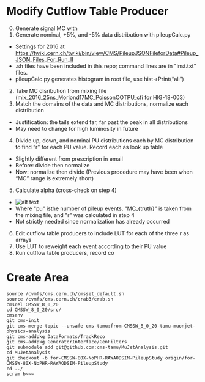 # Modify Cutflow Table Producer
0. Generate signal MC with 
1. Generate nominal, +5%, and -5% data distribution with pileupCalc.py
  * Settings for 2016 at https://twiki.cern.ch/twiki/bin/view/CMS/PileupJSONFileforData#Pileup_JSON_Files_For_Run_II
  * .sh files have been included in this repo; command lines are in "inst.txt" files. 
  * pileupCalc.py generates histogram in root file, use hist->Print(“all”) 
2. Take MC disribution from mixing file (mix_2016_25ns_Moriond17MC_PoissonOOTPU_cfi for HIG-18-003)
3. Match the domains of the data and MC distributions, normalize each distribution
  * Justification: the tails extend far, far past the peak in all distributions
  * May need to change for high luminosity in future
4. Divide up, down, and nominal PU distributions each by MC distribution to find “r” for each PU value. Record each as look up table
  * Slightly different from prescription in email
  * Before: divide then normalize
  * Now: normalize then divide (Previous procedure may have been when “MC” range is extremely short)
5. Calculate alpha (cross-check on step 4)
  * ![alt text](https://github.com/cms-tamu/PileupStudy/blob/master/2018_PU_Scale_Factor_Method/Equation.png "Equation for Alpha")
  * Where "pu" isthe number of pileup events, "MC_{truth}" is taken from the mixing file, and "r" was calculated in step 4
  * Not strictly needed since normalization has already occurred
6. Edit cutflow table producers to include LUT for each of the three r as arrays
7. Use LUT to reweight each event according to their PU value
8. Run cutflow table producers, record co


# Create Area
~~~export SCRAM_ARCH=slc6_amd64_gcc493
source /cvmfs/cms.cern.ch/cmsset_default.sh 
source /cvmfs/cms.cern.ch/crab3/crab.sh
cmsrel CMSSW_8_0_20
cd CMSSW_8_0_20/src/
cmsenv
git cms-init
git cms-merge-topic --unsafe cms-tamu:from-CMSSW_8_0_20-tamu-muonjet-physics-analysis
git cms-addpkg DataFormats/TrackReco
git cms-addpkg GeneratorInterface/GenFilters
git submodule add git@github.com:cms-tamu/MuJetAnalysis.git
cd MuJetAnalysis
git checkout -b for-CMSSW-80X-NoPHR-RAWAODSIM-PileupStudy origin/for-CMSSW-80X-NoPHR-RAWAODSIM-PileupStudy
cd ../
scram b~~~
